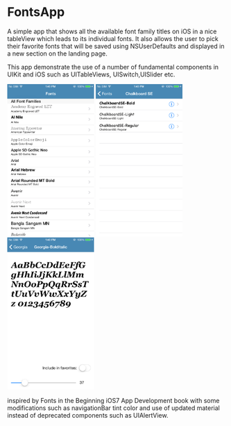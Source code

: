 # FontsApp

A simple app that shows all the available font family titles on iOS in a nice tableView which leads to its individual fonts. It also allows the user to pick their favorite fonts that will be saved using NSUserDefaults and displayed in a new section on the landing page.

This app demonstrate the use of a number of fundamental components in UIKit and iOS such as UITableViews, UISwitch,UISlider etc.

<!-- ![Alt text](/screenshots/landing.PNG?raw=true|width=70px) -->

<img src="https://github.com/eejahromi/FontsApp/blob/master/screenshots/landing.PNG" width="200" height="350">
<img src="https://github.com/eejahromi/FontsApp/blob/master/screenshots/family.PNG" width="200" height="350">
<img src="https://github.com/eejahromi/FontsApp/blob/master/screenshots/individual.PNG" width="200" height="350">


inspired by Fonts in the Beginning iOS7 App Development book with some modifications such as navigationBar tint color and use of updated material instead of deprecated components such as UIAlertView.
